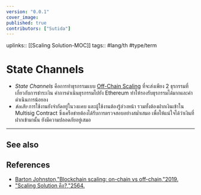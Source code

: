 ```yaml
---
version: "0.0.1"
cover_image:
published: true
contributors: ["Sutida"]
---
```

uplinks:: [[Scaling Solution-MOC]]
tags:: #lang/th #type/term

# State Channels
- *State Channels* คือการทำธุรกรรมแบบ [Off-Chain Scaling](./Off-Chain%20Scaling) ที่จะส่งเพียง 2 ธุรกรรมที่เกี่ยวกับการชำระเงิน ค่าการดำเนินธุรกรรมไปยัง Ethereum ทำให้รองรับธุรกรรมได้มากและค่าดำเนินการน้อยลง 
- *ข้อเสีย* การใช้งานยังจำกัดอยู่ในวงเเคบ และผู้ใช้งานต้องรู้ล่วงหน้า รวมทั้งต้องฝากเงินเข้าใน Multisig Contract ซึ่งเครือข่ายต้องได้รับการตรวจสอบอย่างสม่ำเสมอ เพื่อให้แน่ใจได้ว่าเงินที่ฝากเข้ามานั้น ยังมีความปลอดภัยอยู่เสมอ
   
---
## See also
## References
- [Barton Johnston,"Blockchain scaling: on-chain vs off-chain,"2019.](https://bdtechtalks.com/2019/09/16/blockchain-scaling-on-chain-vs-off-chain/)
- ["Scaling Solution คือ?,"2564.](https://academy.bitcoinaddict.org/blockchain-scaling-solution/)
